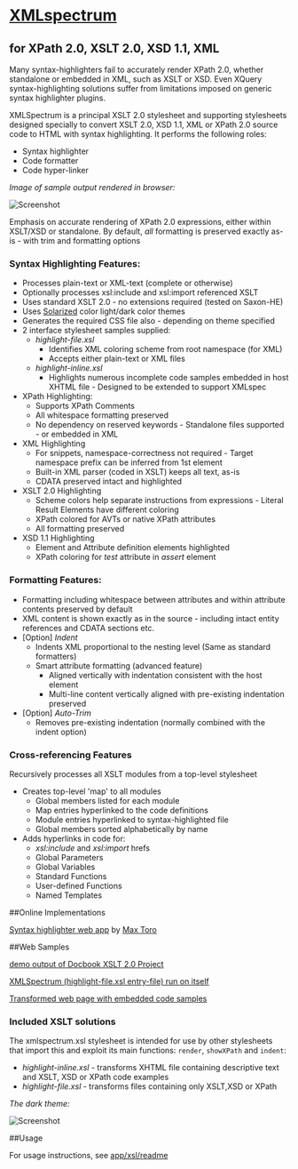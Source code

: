 [XMLspectrum](http://qutoric.com/xslt/xmlspectrum) =========================== for XPath 2.0, XSLT 2.0, XSD 1.1, XML----------------------------------------Many syntax-highlighters fail to accurately render XPath 2.0, whether standalone or embedded in XML, such as XSLT or XSD. Even XQuery syntax-highlighting solutions suffer from limitations imposed on generic syntax highlighter plugins.XMLSpectrum is a principal XSLT 2.0 stylesheet and supporting stylesheets  designed specially to convert XSLT 2.0, XSD 1.1, XML or XPath 2.0 source code to HTML with syntax highlighting. It performs the following roles:- Syntax highlighter- Code formatter- Code hyper-linker*Image of sample output rendered in browser:*![Screenshot](http://www.qutoric.com/xslt/xmlspectrum/images/xsl-light.png)Emphasis on accurate rendering of XPath 2.0 expressions, either within XSLT/XSD or standalone.By default,  *all* formatting is preserved exactly as-is - with trim and formatting options### Syntax Highlighting Features:- Processes plain-text or XML-text (complete or otherwise)- Optionally processes xsl:include and xsl:import referenced XSLT- Uses standard XSLT 2.0 - no extensions required (tested on Saxon-HE)- Uses [Solarized](http://ethanschoonover.com/solarized) color light/dark color themes- Generates the required CSS file also - depending on theme specified- 2 interface stylesheet samples supplied:	- *highlight-file.xsl*		- Identifies XML coloring scheme from root namespace (for XML)		- Accepts either plain-text or XML files	- *highlight-inline.xsl*		- Highlights numerous incomplete code samples embedded in host XHTML file                      - Designed to be extended to support XMLspec- XPath Highlighting:	- Supports XPath Comments	- All whitespace formatting preserved	- No dependency on reserved keywords           - Standalone files supported - or embedded in XML- XML Highlighting	- For snippets, namespace-correctness not required           - Target namespace prefix can be inferred from 1st element	- Built-in XML parser (coded in XSLT) keeps all text, as-is	- CDATA preserved intact and highlighted- XSLT 2.0 Highlighting	- Scheme colors help separate instructions from expressions           - Literal Result Elements have different coloring	- XPath colored for AVTs or native XPath attributes	- All formatting preserved- XSD 1.1 Highlighting	- Element and Attribute definition elements highlighted	- XPath coloring for *test* attribute in *assert* element### Formatting Features:- Formatting including whitespace between attributes and within attribute contents preserved by default- XML content is shown exactly as in the source - including intact entity references and CDATA sections etc.- [Option] *Indent*	- Indents XML proportional to the nesting level (Same as standard formatters)	- Smart attribute formatting (advanced feature)		- Aligned vertically with indentation consistent with the host element		- Multi-line content vertically aligned with pre-existing indentation preserved- [Option] *Auto-Trim*	- Removes pre-existing indentation (normally combined with the indent option)### Cross-referencing Features Recursively processes all XSLT modules from a top-level stylesheet- Creates top-level 'map' to all modules	- Global members listed for each module	- Map entries hyperlinked to the code definitions	- Module entries hyperlinked to syntax-highlighted file	- Global members sorted alphabetically by name- Adds hyperlinks in code for:	- *xsl:include* and *xsl:import* hrefs	- Global Parameters	- Global Variables	- Standard Functions	- User-defined Functions	- Named Templates##Online Implementations[Syntax highlighter web app](http://highlight.myxsl.net/) by [Max Toro](https://github.com/maxtoroq)##Web Samples[demo output of Docbook XSLT 2.0 Project](http://qutoric.com/samples/docbook20demo/)[XMLSpectrum (highlight-file.xsl entry-file) run on itself](http://qutoric.com/samples/xmlspectrum-code/)[Transformed web page with embedded code samples](http://qutoric.com/samples/inline/highlighted-inline.html)### Included XSLT solutionsThe xmlspectrum.xsl stylesheet is intended for use by other stylesheets that import this and exploit its main functions: `render`, `showXPath` and `indent`:- *highlight-inline.xsl* - transforms XHTML file containing descriptive text and XSLT, XSD or XPath code examples-  *highlight-file.xsl*     - transforms files containing only XSLT,XSD or XPath*The dark theme:*![Screenshot](http://www.qutoric.com/xslt/xmlspectrum/images/xsd-dark.png)	##UsageFor usage instructions, see [app/xsl/readme](app/xsl/readme.md)